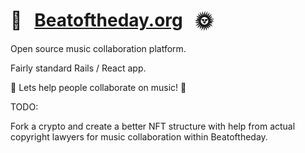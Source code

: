 # 🥁 &nbsp; [Beatoftheday.org](https://www.beatoftheday.org/) &nbsp; 🌞

Open source music collaboration platform.

Fairly standard Rails / React app.

🎻 Lets help people collaborate on music! 🎵

TODO:

Fork a crypto and create a better NFT structure with help from actual copyright lawyers for music collaboration within Beatoftheday.
